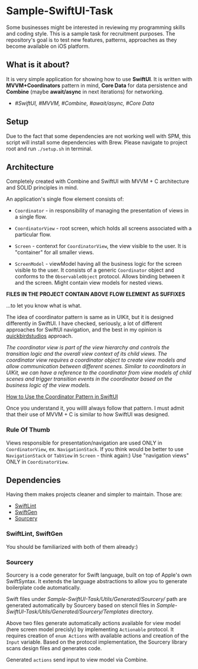 # Sample-SwiftUI-Task
Some businesses might be interested in reviewing my programming skills and coding style. This is a sample task for recruitment purposes. The repository's goal is to test new features, patterns, approaches as they become available on iOS platform.

## What is it about?

It is very simple application for showing how to use **SwiftUI**. It is written with **MVVM+Coordinators** pattern in mind, **Core Data** for data persistence and **Combine** (maybe **await/async** in next iterations) for networking. 

* *#SwiftUI, #MVVM, #Combine, #await/async, #Core Data* 

## Setup

Due to the fact that some dependencies are not working well with SPM, this script will install some dependencies with Brew.
Please navigate to project root and run `./setup.sh` in terminal.

## Architecture

Completely created with Combine and SwiftUI with MVVM + C architecture and SOLID principles in mind.

An application's single flow element consists of: 

- `Coordinator` - in responsibility of managing the presentation of views in a single flow.

- `CoordinatorView` - root screen, which holds all screens associated with a particular flow. 

- `Screen` - contenxt for `CoordinatorView`, the view visible to the user. It is "container" for all smaller views.

- `ScreenModel` - viewModel having all the business logic for the screen visible to the user. It consists of a generic `Coordinator` object and conforms to the `ObservableObject` protocol. Allows binding between it and the screen. Might contain view models for nested views.

**FILES IN THE PROJECT CONTAIN ABOVE FLOW ELEMENT AS SUFFIXES** 

...to let you know what is what.

The idea of coordinator pattern is same as in UIKit, but it is designed differently in SwiftUI.
I have checked, seriously, a lot of different approaches for SwiftUI navigation, and the best in my opinion is [quickbirdstudios](https://quickbirdstudios.com) approach.

*The coordinator view is part of the view hierarchy and controls the transition logic and the overall view context of its child views. The coordinator view requires a coordinator object to create view models and allow communication between different scenes. Similar to coordinators in UIKit, we can have a reference to the coordinator from view models of child scenes and trigger transition events in the coordinator based on the business logic of the view models.*

[How to Use the Coordinator Pattern in SwiftUI](https://quickbirdstudios.com/blog/coordinator-pattern-in-swiftui/)

Once you understand it, you willll always follow that pattern. I must admit that their use of MVVM + C is similar to how SwiftUI was designed.

### Rule Of Thumb

Views responsible for presentation/navigation are used ONLY in `CoordinatorView`, ex. `NavigationStack`. If you think would be better to use `NavigationStack` or `TabView` in `Screen` - think again:) Use "navigation views" ONLY in `CoordinatorView`.


## Dependencies

Having them makes projects cleaner and simpler to maintain.
Those are:
- [SwiftLint](https://github.com/realm/SwiftLint)
- [SwiftGen](https://github.com/SwiftGen/SwiftGen)
- [Sourcery](https://github.com/krzysztofzablocki/Sourcery)

### SwiftLint, SwiftGen

You should be familiarized with both of them already:)

### Sourcery

Sourcery is a code generator for Swift language, built on top of Apple's own SwiftSyntax. It extends the language abstractions to allow you to generate boilerplate code automatically.

Swift files under *Sample-SwiftUI-Task/Utils/Generated/Sourcery/* path are generated automatically by Sourcery based on stencil files in *Sample-SwiftUI-Task/Utils/Generated/Sourcery/Templates* directory. 

Above two files generate automatically actions available for view model (here screen model precisly) by implementing `Actionable` protocol. It requires creation of `enum Actions` with available actions and creation of the `Input` variable.
Based on the protocol implementation, the Sourcery library scans design files and generates code. 

Generated `actions` send input to view model via Combine.
